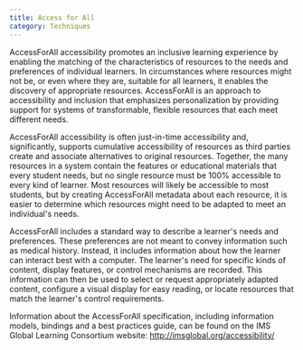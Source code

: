```yaml
---
title: Access for All
category: Techniques
---
```

AccessForAll accessibility promotes an inclusive learning experience by enabling the matching of the characteristics of resources to the needs and preferences of individual learners. In circumstances where resources might not be, or even where they are, suitable for all learners, it enables the discovery of appropriate resources. AccessForAll is an approach to accessibility and inclusion that emphasizes personalization by providing support for systems of transformable, flexible resources that each meet different needs.

AccessForAll accessibility is often just-in-time accessibility and, significantly, supports cumulative accessibility of resources as third parties create and associate alternatives to original resources. Together, the many resources in a system contain the features or educational materials that every student needs, but no single resource must be 100% accessible to every kind of learner. Most resources will likely be accessible to most students, but by creating AccessForAll metadata about each resource, it is easier to determine which resources might need to be adapted to meet an individual's needs.

AccessForAll includes a standard way to describe a learner's needs and preferences. These preferences are not meant to convey information such as medical history. Instead, it includes information about how the learner can interact best with a computer. The learner's need for specific kinds of content, display features, or control mechanisms are recorded. This information can then be used to select or request appropriately adapted content, configure a visual display for easy reading, or locate resources that match the learner's control requirements.

Information about the AccessForAll specification, including information models, bindings and a best practices guide, can be found on the IMS Global Learning Consortium website:
<a href="http://imsglobal.org/accessibility/" rel="nofollow" class="link-external">http://imsglobal.org/accessibility/</a>
